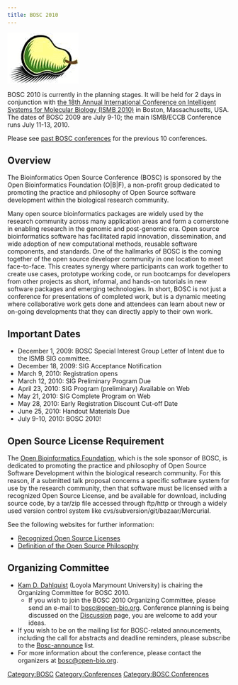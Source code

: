 ```yaml
---
title: BOSC 2010
---
```


![The Bosc Pair](Pear.png "The Bosc Pair")

BOSC 2010 is currently in the planning stages. It will be held for 2
days in conjunction with [the 18th Annual International Conference on
Intelligent Systems for Molecular Biology (ISMB
2010)](http://www.iscb.org/ismb2010) in Boston, Massachusetts, USA. The
dates of BOSC 2009 are July 9-10; the main ISMB/ECCB Conference runs
July 11-13, 2010.

Please see [past BOSC conferences](Past_BOSC_conferences "wikilink") for
the previous 10 conferences.

Overview
--------

The Bioinformatics Open Source Conference (BOSC) is sponsored by the
Open Bioinformatics Foundation (O|B|F), a non-profit group dedicated to
promoting the practice and philosophy of Open Source software
development within the biological research community.

Many open source bioinformatics packages are widely used by the research
community across many application areas and form a cornerstone in
enabling research in the genomic and post-genomic era. Open source
bioinformatics software has facilitated rapid innovation, dissemination,
and wide adoption of new computational methods, reusable software
components, and standards. One of the hallmarks of BOSC is the coming
together of the open source developer community in one location to meet
face-to-face. This creates synergy where participants can work together
to create use cases, prototype working code, or run bootcamps for
developers from other projects as short, informal, and hands-on
tutorials in new software packages and emerging technologies. In short,
BOSC is not just a conference for presentations of completed work, but
is a dynamic meeting where collaborative work gets done and attendees
can learn about new or on-going developments that they can directly
apply to their own work.

Important Dates
---------------

-   December 1, 2009: BOSC Special Interest Group Letter of Intent due
    to the ISMB SIG committee.
-   December 18, 2009: SIG Acceptance Notification
-   March 9, 2010: Registration opens
-   March 12, 2010: SIG Preliminary Program Due
-   April 23, 2010: SIG Program (preliminary) Available on Web
-   May 21, 2010: SIG Complete Program on Web
-   May 28, 2010: Early Registration Discount Cut-off Date
-   June 25, 2010: Handout Materials Due
-   July 9-10, 2010: BOSC 2010!

Open Source License Requirement
-------------------------------

The [Open Bioinformatics Foundation](OBF "wikilink"), which is the sole
sponsor of BOSC, is dedicated to promoting the practice and philosophy
of Open Source Software Development within the biological research
community. For this reason, if a submitted talk proposal concerns a
specific software system for use by the research community, then that
software must be licensed with a recognized Open Source License, and be
available for download, including source code, by a tar/zip file
accessed through ftp/http or through a widely used version control
system like cvs/subversion/git/bazaar/Mercurial.

See the following websites for further information:

-   [Recognized Open Source
    Licenses](http://www.opensource.org/licenses/)
-   [Definition of the Open Source
    Philosophy](http://www.opensource.org/docs/definition.php)

Organizing Committee
--------------------

-   [Kam D. Dahlquist](http://myweb.lmu.edu/kdahlqui) (Loyola
    Marymount University) is chairing the Organizing Committee for
    BOSC 2010.
    -   If you wish to join the BOSC 2010 Organizing Committee, please
        send an e-mail to <bosc@open-bio.org>. Conference planning is
        being discussed on the [ Discussion](Talk:BOSC_2010 "wikilink")
        page, you are welcome to add your ideas.
-   If you wish to be on the mailing list for BOSC-related
    announcements, including the call for abstracts and deadline
    reminders, please subscribe to the
    [Bosc-announce](http://lists.open-bio.org/mailman/listinfo/bosc-announce) list.
-   For more information about the conference, please contact the
    organizers at [bosc@open-bio.org](mailto:bosc@openbio.org).

<Category:BOSC> <Category:Conferences> [Category:BOSC
Conferences](Category:BOSC_Conferences "wikilink")
